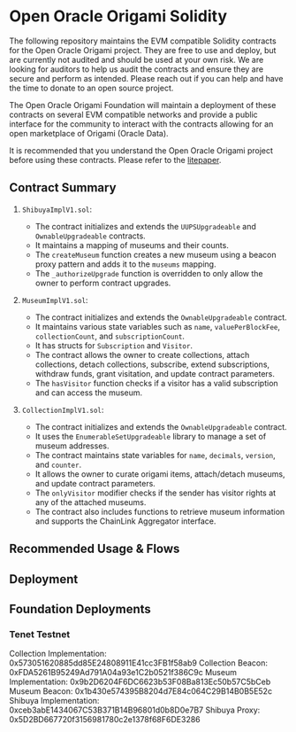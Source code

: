 # Open Oracle Origami Solidity

The following repository maintains the EVM compatible Solidity contracts for the Open Oracle Origami project.
They are free to use and deploy, but are currently not audited and should be used at your own risk.
We are looking for auditors to help us audit the contracts and ensure they are secure and perform as intended. Please reach out if you can help and have the time to donate to an open source project.

The Open Oracle Origami Foundation will maintain a deployment of these contracts on several EVM compatible networks and provide a public interface for the community to interact with the contracts allowing for an open marketplace of Origami (Oracle Data). 

It is recommended that you understand the Open Oracle Origami project before using these contracts. Please refer to the [litepaper](https://docs.google.com/document/d/1CItxoVQetPqNPQGl4WVXbSmwyRgzFTy1660T-WBltH4).

## Contract Summary
1. `ShibuyaImplV1.sol`:
    - The contract initializes and extends the `UUPSUpgradeable` and `OwnableUpgradeable` contracts.
    - It maintains a mapping of museums and their counts.
    - The `createMuseum` function creates a new museum using a beacon proxy pattern and adds it to the `museums` mapping.
    - The `_authorizeUpgrade` function is overridden to only allow the owner to perform contract upgrades.

2. `MuseumImplV1.sol`:
    - The contract initializes and extends the `OwnableUpgradeable` contract.
    - It maintains various state variables such as `name`, `valuePerBlockFee`, `collectionCount`, and `subscriptionCount`.
    - It has structs for `Subscription` and `Visitor`.
    - The contract allows the owner to create collections, attach collections, detach collections, subscribe, extend subscriptions, withdraw funds, grant visitation, and update contract parameters.
    - The `hasVisitor` function checks if a visitor has a valid subscription and can access the museum.

3. `CollectionImplV1.sol`:
    - The contract initializes and extends the `OwnableUpgradeable` contract.
    - It uses the `EnumerableSetUpgradeable` library to manage a set of museum addresses.
    - The contract maintains state variables for `name`, `decimals`, `version`, and `counter`.
    - It allows the owner to curate origami items, attach/detach museums, and update contract parameters.
    - The `onlyVisitor` modifier checks if the sender has visitor rights at any of the attached museums.
    - The contract also includes functions to retrieve museum information and supports the ChainLink Aggregator interface.

## Recommended Usage & Flows

## Deployment

## Foundation Deployments

### Tenet Testnet
Collection Implementation: 0x573051620885dd85E24808911E41cc3FB1f58ab9
Collection Beacon: 0xFDA5261B95249Ad791A04a93e1C2b0521f386C9c
Museum Implementation: 0x9b2D6204F6DC6623b53F08Ba813Ec50b57C5bCeb
Museum Beacon: 0x1b430e574395B8204d7E84c064C29B14B0B5E52c
Shibuya Implementation: 0xceb3abE1434067C53B371B14B96801d0b8D0e7B7
Shibuya Proxy: 0x5D2BD667720f3156981780c2e1378f68F6DE3286
